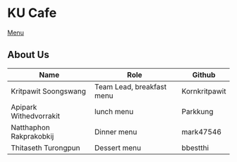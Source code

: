 # KU Cafe

[Menu](menu.md)

## About Us

| Name                    | Role                      | Github        |
| ----------------------- | ------------------------- | ------------- |
| Kritpawit Soongswang    | Team Lead, breakfast menu | Kornkritpawit |
| Apipark Withedvorrakit  | lunch menu                | Parkkung      |
| Natthaphon Rakprakobkij | Dinner menu               | mark47546     |
| Thitaseth Turongpun     | Dessert menu              | bbestthi      |